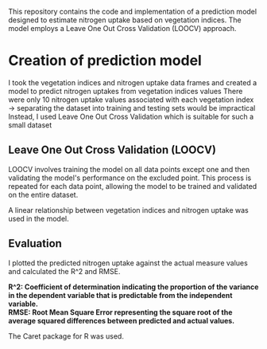 This repository contains the code and implementation of a prediction model designed to estimate nitrogen uptake based on vegetation indices. The model employs a Leave One Out Cross Validation (LOOCV) approach.

# Creation of prediction model
I took the vegetation indices and nitrogen uptake data frames and created a model to predict nitrogen uptakes from vegetation indices values
There were only 10 nitrogen uptake values associated with each vegetation index -> separating the dataset into training and testing sets would be impractical
Instead, I used Leave One Out Cross Validation which is suitable for such a small dataset

## Leave One Out Cross Validation (LOOCV)
LOOCV involves training the model on all data points except one and then validating the model's performance on the excluded point. This process is repeated for each data point, allowing the model to be trained and validated on the entire dataset. 

A linear relationship between vegetation indices and nitrogen uptake was used in the model.

## Evaluation
I plotted the predicted nitrogen uptake against the actual measure values and calculated the R^2 and RMSE.

**R^2: Coefficient of determination indicating the proportion of the variance in the dependent variable that is predictable from the independent variable. <br />
RMSE: Root Mean Square Error representing the square root of the average squared differences between predicted and actual values.**

The Caret package for R was used.
